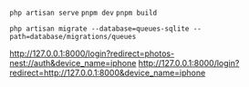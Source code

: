`php artisan serve`
`pnpm dev`
`pnpm build`


`php artisan migrate --database=queues-sqlite --path=database/migrations/queues`

http://127.0.0.1:8000/login?redirect=photos-nest://auth&device_name=iphone
http://127.0.0.1:8000/login?redirect=http://127.0.0.1:8000&device_name=iphone

